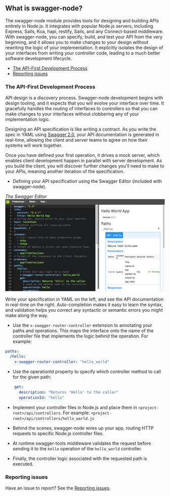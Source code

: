 ## What is swagger-node?
The swagger-node module provides tools for designing and building APIs entirely in Node.js. It integrates with popular Node.js servers, including Express, Sails, Koa, hapi, restify, Sails, and any Connect-based middleware. With swagger-node, you can specify, build, and test your API from the very beginning, and it allows you to make changes to your design without rewriting the logic of your implementation. It explicitly isolates the design of your interfaces from writing your controller code, leading to a much better software development lifecycle. 

* [The API-First Development Process](#sdlc)
* [Reporting issues](#gethelp)

### <a name="sdlc"></a>The API-First Development Process
API design is a discovery process. Swagger-node development begins with design tooling, and it expects that you will evolve your interface over time. It gracefully handles the routing of interfaces to controllers so that you can make changes to your interfaces without clobbering any of your implementation logic.

Designing an API specification is like writing a contract. As you write the spec in YAML using [Swagger 2.0](https://github.com/swagger-api/swagger-spec/blob/master/versions/2.0.md), your API documentation is generated in real-time, allowing the client and server teams to agree on how their systems will work together. 

Once you have defined your first operation, it drives a mock server, which enables  client development happen in parallel with server development. As you build the client, you will discover further changes you'll need to make to your APIs, meaning another iteration of the specification.

* Defining your API specification using the Swagger Editor (included with swagger-node).

*The Swagger Editor*
![alt text](./images/swagger-editor.png)

Write your specification in YAML on the left, and see the API documentation in real-time on the right. Auto-completion makes it easy to learn the syntax, and validation helps you correct any syntactic or semantic errors you might make along the way.

* Use the `x-swagger-router-controller` extension to annotating your paths and operations. This maps the interface onto the name of the controller file that implements the logic behind the operation. For example:

```yaml
paths:
  /hello:
    x-swagger-router-controller: "hello_world"  
```

* Use the operationId property to specify which controller method to call for the given path:

```yaml
    get:
      description: "Returns 'Hello' to the caller"
      operationId: "hello"
```

* Implement your controller files in Node.js and place them in `<project-root>/api/controllers`. For example: `<project-root>/api/controllers/hello_world.js` 

* Behind the scenes, swagger-node wires up your app, routing HTTP requests to specific Node.js controller files. 

* At runtime swagger-tools middleware validates the request before sending it to the `hello` operation of the `hello_world` controller. 

* Finally, the controller logic associated with the requested path is executed.

### <a name="gethelp"></a>Reporting issues
Have an issue to report? See the [Reporting issues](./report-issues.md).

